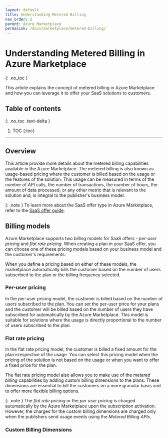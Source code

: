 ```yaml
---
layout: default
title: Understanding Metered Billing
nav_order: 2
parent: Azure Marketplace
permalink: /docs/marketplace/metered-billing/
---
```


# Understanding Metered Billing in Azure Marketplace
{: .no_toc }

This article explains the concept of metered billing in Azure Marketplace and how you can leverage it to offer your SaaS solutions to customers.

## Table of contents
{: .no_toc .text-delta }

1. TOC
{:toc}

---

## Overview

This article provide more details about the metered billing capabilities available in the Azure Marketplace. The metered billing is also known as usage-based pricing where the customer is billed based on the usage or the features of the solution. This usage can be measured in terms of the number of API calls, the number of transactions, the number of hours, the amount of data processed, or any other metric that is relevant to the solution and, is integral to the publisher's business model.

{: .note }
To learn more about the SaaS offer type in Azure Marketplace, refer to the [SaaS offer guide](/docs/guides/transactable-saas-offer/).

## Billing models

Azure Marketplace supports two billing models for SaaS offers -  _per-user pricing_ and _flat rate pricing_. When creating a plan in your SaaS offer, you can choose one of these pricing models based on your business model and the customer's requirements.

When you define a pricing based on either of these models, the marketplace automatically bills the customer based on the number of users subscribed to the plan or the billing frequency selected.

### Per-user pricing

In the per-user pricing model, the customer is billed based on the number of users subscribed to the plan. You can set the per-user price for your plans and the customer will be billed based on the number of users they have subscribed for automatically by the Azure Marketplace. This model is suitable for solutions where the usage is directly proportional to the number of users subscribed to the plan.

### Flat rate pricing

In the flat rate pricing model, the customer is billed a fixed amount for the plan irrespective of the usage. You can select this pricing model when the pricing of the solution is not based on the usage or when you want to offer a fixed price for the plan.

The flat rate pricing model also allows you to make use of the _metered billing_ capabilities by adding custom billing dimensions to the plans. These dimensions are essential to bill the customers on a more granular basis and to offer more flexible billing options.

{: .note }
The _flat rate pricing_ or the _per user pricing_ is charged autumatically by the Azure Marketplace upon the subscription activation. However, the charges for the custom billing dimensions are charged only when the publishers send usage events using the _Metered Billing APIs_.

### Custom Billing Dimensions 

